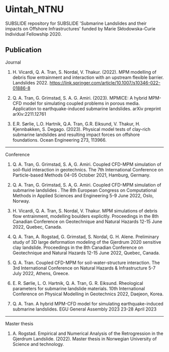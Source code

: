 # Uintah_NTNU
SUBSLIDE repository for SUBSLIDE 'Submarine Landslides and their impacts on Offshore Infrastructures' funded by Marie Skłodowska-Curie Individual Fellowship 2020.

Publication
----------------------------------
Journal
1. H. Vicardi, Q. A. Tran, S. Nordal, V. Thakur. (2022). MPM modelling of debris flow entrainment and interaction with an upstream flexible barrier. Landslides 2022. https://link.springer.com/article/10.1007/s10346-022-01886-8

2. Q. A. Tran, G. Grimstad, S. A. G. Amiri. (2023). MPMICE: A hybrid MPM-CFD model for simulating coupled problems in porous media. Application to earthquake-induced submarine landslides. arXiv preprint arXiv:2211.12761

3. E.R. Sørlie, L.O. Hartnik, Q.A. Tran, G.R. Eiksund, V. Thakur, H. Kjennbakken, S. Degago. (2023). Physical model tests of clay-rich submarine landslides and resulting impact forces on offshore foundations. Ocean Engineering 273, 113966.
-----------------------------------
Conference
1. Q. A. Tran, G. Grimstad, S. A, G. Amiri. Coupled CFD-MPM simulation of soil-fluid interaction in geotechnics. The 7th International Conference on Particle-based Methods 04-05 October 2021, Hamburg, Germany.

2. Q. A. Tran, G. Grimstad, S. A, G. Amiri. Coupled CFD-MPM simulation of submarine landslides . The 8th European Congress on Computational Methods in Applied Sciences and Engineering 5-9 June 2022, Oslo, Norway.

3. H. Vicardi, Q. A. Tran, S. Nordal, V. Thakur. MPM simulations of debris flow entrainment, modelling boulders explicitly.  Proceedings in the 8th Canadian Conference on Geotechnique and Natural Hazards 12-15 June 2022, Quebec, Canada.
 
4. Q. A. Tran, A. Rogstad, G. Grimstad, S. Nordal, G. H. Alene. Preliminary study of 3D large deformation modeling of the Gjerdrum 2020 sensitive clay landslide.  Proceedings in the 8th Canadian Conference on Geotechnique and Natural Hazards 12-15 June 2022, Quebec, Canada.

5. Q. A. Tran. Coupled CFD-MPM for soil-water-structure interaction. The 3rd International Conference on Natural Hazards & Infrastructure  5-7 July 2022, Athens, Greece.

6. E. R. Sørlie, L. O. Hartnik, Q. A. Tran, G. R. Eiksund. Rheological parameters for submarine landslide materials. 10th International Conference on Physical Modelling in Geotechnics 2022, Daejeon, Korea.

7. Q. A. Tran. A hybrid MPM-CFD model for simulating earthquake-induced submarine landslides. EGU General Assembly 2023 23-28 April 2023
-----------------------------------
Master thesis
1. A. Rogstad. Empirical and Numerical Analysis of the Retrogression in the Gjerdrum Landslide. (2022). Master thesis in Norwegian University of Science and technology.
